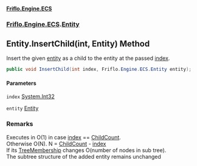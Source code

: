#### [Friflo.Engine.ECS](index.md 'index')
### [Friflo.Engine.ECS](Friflo.Engine.ECS.md 'Friflo.Engine.ECS').[Entity](Entity.md 'Friflo.Engine.ECS.Entity')

## Entity.InsertChild(int, Entity) Method

Insert the given [entity](Entity.InsertChild(int,Entity).md#Friflo.Engine.ECS.Entity.InsertChild(int,Friflo.Engine.ECS.Entity).entity 'Friflo.Engine.ECS.Entity.InsertChild(int, Friflo.Engine.ECS.Entity).entity') as a child to the entity at the passed [index](Entity.InsertChild(int,Entity).md#Friflo.Engine.ECS.Entity.InsertChild(int,Friflo.Engine.ECS.Entity).index 'Friflo.Engine.ECS.Entity.InsertChild(int, Friflo.Engine.ECS.Entity).index').

```csharp
public void InsertChild(int index, Friflo.Engine.ECS.Entity entity);
```
#### Parameters

<a name='Friflo.Engine.ECS.Entity.InsertChild(int,Friflo.Engine.ECS.Entity).index'></a>

`index` [System.Int32](https://docs.microsoft.com/en-us/dotnet/api/System.Int32 'System.Int32')

<a name='Friflo.Engine.ECS.Entity.InsertChild(int,Friflo.Engine.ECS.Entity).entity'></a>

`entity` [Entity](Entity.md 'Friflo.Engine.ECS.Entity')

### Remarks
Executes in O(1) in case [index](Entity.InsertChild(int,Entity).md#Friflo.Engine.ECS.Entity.InsertChild(int,Friflo.Engine.ECS.Entity).index 'Friflo.Engine.ECS.Entity.InsertChild(int, Friflo.Engine.ECS.Entity).index') == [ChildCount](Entity.ChildCount.md 'Friflo.Engine.ECS.Entity.ChildCount').<br/>
Otherwise O(N). N = [ChildCount](Entity.ChildCount.md 'Friflo.Engine.ECS.Entity.ChildCount') - [index](Entity.InsertChild(int,Entity).md#Friflo.Engine.ECS.Entity.InsertChild(int,Friflo.Engine.ECS.Entity).index 'Friflo.Engine.ECS.Entity.InsertChild(int, Friflo.Engine.ECS.Entity).index')<br/>
If its [TreeMembership](Entity.TreeMembership.md 'Friflo.Engine.ECS.Entity.TreeMembership') changes O(number of nodes in sub tree).<br/>
The subtree structure of the added entity remains unchanged<br/>
